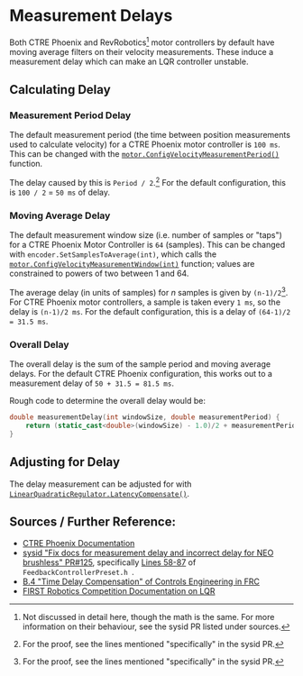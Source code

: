 # Measurement Delays

Both CTRE Phoenix and RevRobotics[^1] motor controllers by default have moving average filters on their velocity measurements.
These induce a measurement delay which can make an LQR controller unstable.

[^1]: Not discussed in detail here, though the math is the same. For more information on their behaviour, see the sysid PR listed under sources.

## Calculating Delay

### Measurement Period Delay

The default measurement period (the time between position measurements used to calculate velocity) for a CTRE Phoenix motor controller is `100 ms`.
This can be changed with the [`motor.ConfigVelocityMeasurementPeriod()`](https://www.ctr-electronics.com/downloads/api/java/html/classcom_1_1ctre_1_1phoenix_1_1motorcontrol_1_1can_1_1_base_motor_controller.html#af5ced9b7f66b1a48b8c9d2816fa75f07) function.

The delay caused by this is `Period / 2`.[^2]
For the default configuration, this is `100 / 2` = `50 ms` of delay.

### Moving Average Delay

The default measurement window size (i.e. number of samples or "taps") for a CTRE Phoenix Motor Controller is `64` (samples).
This can be changed with `encoder.SetSamplesToAverage(int)`, which calls the [`motor.ConfigVelocityMeasurementWindow(int)`](https://www.ctr-electronics.com/downloads/api/java/html/classcom_1_1ctre_1_1phoenix_1_1motorcontrol_1_1can_1_1_base_motor_controller.html#ad5211c87f0b92a6dc623e1f33e9b6cb9) function; values are constrained to powers of two between 1 and 64.

The average delay (in units of samples) for *n* samples is given by `(n-1)/2`[^2].
For CTRE Phoenix motor controllers, a sample is taken every `1 ms`, so the delay is `(n-1)/2 ms`.
For the default configuration, this is a delay of `(64-1)/2 = 31.5 ms`.

[^2]: For the proof, see the lines mentioned "specifically" in the sysid PR.

### Overall Delay

The overall delay is the sum of the sample period and moving average delays.
For the default CTRE Phoenix configuration, this works out to a measurement delay of `50 + 31.5 = 81.5 ms`.

Rough code to determine the overall delay would be:

```cpp
double measurementDelay(int windowSize, double measurementPeriod) {
    return (static_cast<double>(windowSize) - 1.0)/2 + measurementPeriod/2;
}
```

## Adjusting for Delay

The delay measurement can be adjusted for with [`LinearQuadraticRegulator.LatencyCompensate()`]((https://first.wpi.edu/wpilib/allwpilib/docs/release/java/edu/wpi/first/wpilibj/controller/LinearQuadraticRegulator.html#latencyCompensate(edu.wpi.first.wpilibj.system.LinearSystem,double,double))).


## Sources / Further Reference:

- [CTRE Phoenix Documentation](https://docs.ctre-phoenix.com/en/stable/ch14_MCSensor.html#changing-velocity-measurement-parameters)
- [sysid "Fix docs for measurement delay and incorrect delay for NEO brushless" PR#125](https://github.com/wpilibsuite/sysid/pull/253), specifically [Lines 58-87](https://github.com/calcmogul/sysid/blob/2bc19fc2cb85a878aa774059474c47bd972cdd8d/sysid-application/src/main/native/include/sysid/analysis/FeedbackControllerPreset.h#L58-L87) of `FeedbackControllerPreset.h `.
- [B.4 "Time Delay Compensation" of Controls Engineering in FRC](https://file.tavsys.net/control/controls-engineering-in-frc.pdf#page=230&zoom=auto,-215,373)
- [FIRST Robotics Competition Documentation on LQR](https://docs.wpilib.org/en/stable/docs/software/advanced-controls/state-space/state-space-intro.html#lqr-and-measurement-latency-compensation)
